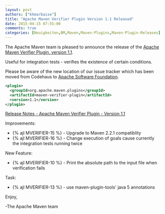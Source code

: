 ```yaml
---
layout: post
authors: ["khmarbaise"]
title: "Apache Maven Verifier Plugin Version 1.1 Released"
date: 2015-04-15 07:55:00
comments: true
categories: [Neuigkeiten,BM,Maven,Maven-Plugins,Maven-Plugin-Releases]
---
```

The Apache Maven team is pleased to announce the release of the 
[Apache Maven Verifier Plugin, version 1.1](https://maven.apache.org/plugins/maven-verifier-plugin).

Useful for integration tests - verifies the existence of certain conditions.

Please be aware of the new location of our issue tracker
which has been moved from Codehaus to [Apache Software Foundation](https://issues.apache.org/jira/browse/MJAVADOC).

``` xml
<plugin>
  <groupId>org.apache.maven.plugins</groupId>
  <artifactId>maven-verifier-plugin</artifactId>
  <version>1.1</version>
</plugin>
```

<!-- more -->

[Release Notes - Apache Maven Verifier Plugin - Version 1.1](https://issues.apache.org/jira/secure/ReleaseNote.jspa?projectId=12318120&version=12331744)

Improvements:

 * {% ajl MVERIFIER-15 %} - Upgrade to Maven 2.2.1 compatiblity
 * {% ajl MVERIFIER-16 %} - Change execution of goals cause currently the integration tests running twice

New Feature:

 * {% ajl MVERIFIER-10 %} - Print the absolute path to the input file when verification fails

Task:

 * {% ajl MVERIFIER-13 %} - use maven-plugin-tools' java 5 annotations


Enjoy,

-The Apache Maven team
